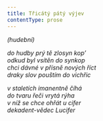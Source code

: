 ```yaml
---
title: Třicátý pátý výjev
contentType: prose
---
```


_(hudební)_

_do hudby prý tě zlosyn kop’  
odkud byl vsítěn do synkop  
chci dávné v přísně nových říct  
draky slov pouštím do vichřic_

_v staletích imanentně číhá  
do tvaru řeči vrytá rýha  
v níž se chce ohřát u cifer  
dekadent-vědec Lucifer_
